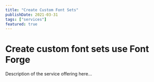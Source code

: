 ```yaml
---
title: "Create Custom Font Sets"
publishDate: 2021-03-31
tags: ["services"]
featured: true
---
```


# Create custom font sets use Font Forge

Description of the service offering here...
